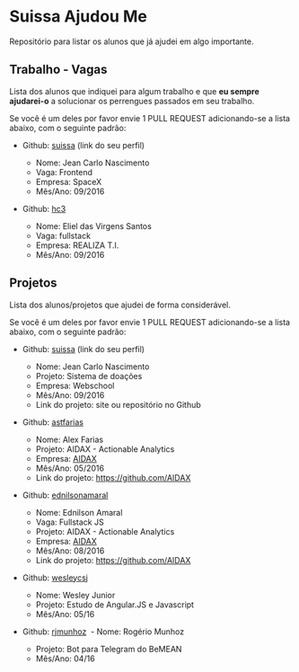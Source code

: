 # Suissa Ajudou Me

Repositório para listar os alunos que já ajudei em algo importante.

## Trabalho - Vagas

Lista dos alunos que indiquei para algum trabalho e que **eu sempre ajudarei-o** a solucionar os perrengues passados em seu trabalho.

Se você é um deles por favor envie 1 PULL REQUEST adicionando-se a lista abaixo, com o seguinte padrão:

- Github: [suissa](https://github.com/suissa/) (link do seu perfil)
  - Nome: Jean Carlo Nascimento
  - Vaga: Frontend
  - Empresa: SpaceX
  - Mês/Ano: 09/2016


- Github: [hc3](https://github.com/hc3)
  - Nome: Eliel das Virgens Santos
  - Vaga: fullstack
  - Empresa: REALIZA T.I.
  - Mês/Ano: 09/2016

## Projetos

Lista dos alunos/projetos que ajudei de forma considerável.

Se você é um deles por favor envie 1 PULL REQUEST adicionando-se a lista abaixo, com o seguinte padrão:

- Github: [suissa](https://github.com/suissa/) (link do seu perfil)
  - Nome: Jean Carlo Nascimento
  - Projeto: Sistema de doações
  - Empresa: Webschool
  - Mês/Ano: 09/2016
  - Link do projeto: site ou repositório no Github


- Github: [astfarias](https://github.com/astfarias/)
  - Nome: Alex Farias
  - Projeto: AIDAX - Actionable Analytics
  - Empresa: [AIDAX](http://www.aidax.com.br)
  - Mês/Ano: 05/2016
  - Link do projeto: https://github.com/AIDAX


- Github: [ednilsonamaral](https://github.com/ednilsonamaral/)
  - Nome: Ednilson Amaral
  - Vaga: Fullstack JS
  - Projeto: AIDAX - Actionable Analytics
  - Empresa: [AIDAX](http://www.aidax.com.br)
  - Mês/Ano: 08/2016
  - Link do projeto: https://github.com/AIDAX

- Github: [wesleycsj](https://github.com/wesleycsj)
  - Nome: Wesley Junior
  - Projeto: Estudo de Angular.JS e Javascript
  - Mês/Ano: 05/16
  
  
- Github: [rjmunhoz](https://github.com/rjmunhoz)
  - Nome: Rogério Munhoz
  - Projeto: Bot para Telegram do BeMEAN
  - Mês/Ano: 04/16
